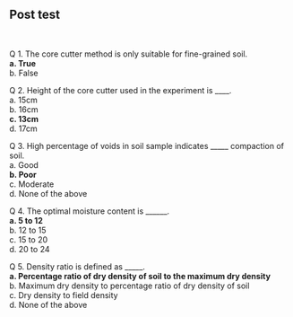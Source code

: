 ## Post test
<br>

Q 1. The core cutter method is only suitable for fine-grained soil.  <br>
<b>a. True</b><br>
b. False<br>

Q 2. Height of the core cutter used in the experiment is ____. <br>
a. 15cm<br>
b. 16cm<br>
<b>c. 13cm</b><br>
d. 17cm<br>

Q 3. High percentage of voids in soil sample indicates _____ compaction of soil.<br>
a. Good<br>
<b>b. Poor</b> <br>
c. Moderate<br>
d. None of the above <br>

Q 4. The optimal moisture content is ______.<br>
<b>a. 5 to 12</b><br>
b. 12 to 15<br>
c. 15 to 20<br>
d. 20 to 24<br>

Q 5. Density ratio is defined as _____. <br>
<b>a. Percentage ratio of dry density of soil to the maximum dry density</b><br>
b. Maximum dry density to percentage ratio of dry density of soil<br>
c. Dry density to field density<br>
d. None of the above<br>
